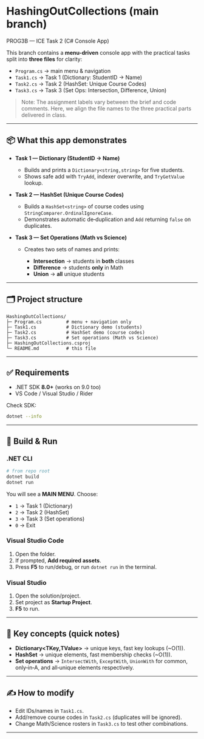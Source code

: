 # HashingOutCollections (main branch)

PROG3B — ICE Task 2 (C# Console App)

This branch contains a **menu-driven** console app with the practical tasks split into **three files** for clarity:

* `Program.cs` → main menu & navigation
* `Task1.cs` → Task 1 (Dictionary: StudentID → Name)
* `Task2.cs` → Task 2 (HashSet: Unique Course Codes)
* `Task3.cs` → Task 3 (Set Ops: Intersection, Difference, Union)

> Note: The assignment labels vary between the brief and code comments. Here, we align the file names to the three practical parts delivered in class.

---

## 📦 What this app demonstrates

* **Task 1 — Dictionary (StudentID → Name)**

  * Builds and prints a `Dictionary<string,string>` for five students.
  * Shows safe add with `TryAdd`, indexer overwrite, and `TryGetValue` lookup.

* **Task 2 — HashSet (Unique Course Codes)**

  * Builds a `HashSet<string>` of course codes using `StringComparer.OrdinalIgnoreCase`.
  * Demonstrates automatic de‑duplication and `Add` returning `false` on duplicates.

* **Task 3 — Set Operations (Math vs Science)**

  * Creates two sets of names and prints:

    * **Intersection** → students in **both** classes
    * **Difference** → students **only** in Math
    * **Union** → **all** unique students

---

## 🗂️ Project structure

```
HashingOutCollections/
├─ Program.cs         # menu + navigation only
├─ Task1.cs           # Dictionary demo (students)
├─ Task2.cs           # HashSet demo (course codes)
├─ Task3.cs           # Set operations (Math vs Science)
├─ HashingOutCollections.csproj
└─ README.md          # this file
```

---

## ✅ Requirements

* .NET SDK **8.0+** (works on 9.0 too)
* VS Code / Visual Studio / Rider

Check SDK:

```bash
dotnet --info
```

---

## 🚀 Build & Run

### .NET CLI

```bash
# from repo root
dotnet build
dotnet run
```

You will see a **MAIN MENU**. Choose:

* `1` → Task 1 (Dictionary)
* `2` → Task 2 (HashSet)
* `3` → Task 3 (Set operations)
* `0` → Exit

### Visual Studio Code

1. Open the folder.
2. If prompted, **Add required assets**.
3. Press **F5** to run/debug, or run `dotnet run` in the terminal.

### Visual Studio

1. Open the solution/project.
2. Set project as **Startup Project**.
3. **F5** to run.

---

## 🧠 Key concepts (quick notes)

* **Dictionary<TKey,TValue>** → unique keys, fast key lookups (~O(1)).
* **HashSet<T>** → unique elements, fast membership checks (~O(1)).
* **Set operations** → `IntersectWith`, `ExceptWith`, `UnionWith` for common, only‑in‑A, and all‑unique elements respectively.

---

## ✍️ How to modify

* Edit IDs/names in `Task1.cs`.
* Add/remove course codes in `Task2.cs` (duplicates will be ignored).
* Change Math/Science rosters in `Task3.cs` to test other combinations.

---

